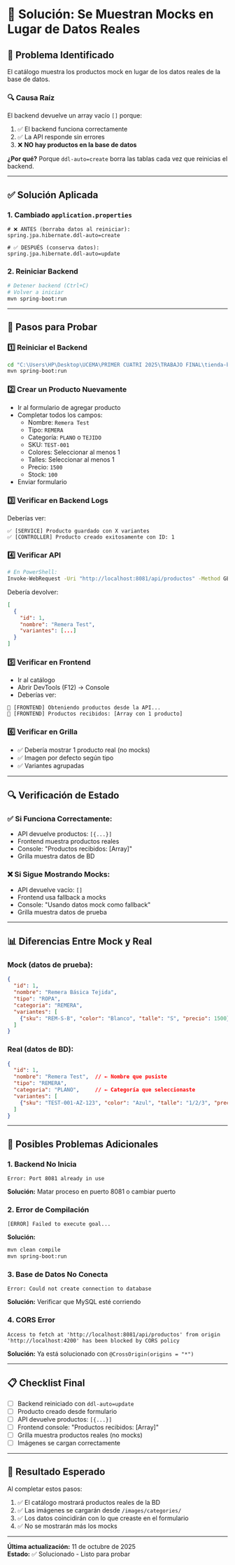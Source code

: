 # 🔧 Solución: Se Muestran Mocks en Lugar de Datos Reales

## 🐛 Problema Identificado

El catálogo muestra los productos mock en lugar de los datos reales de la base de datos.

### 🔍 Causa Raíz
El backend devuelve un array vacío `[]` porque:
1. ✅ El backend funciona correctamente
2. ✅ La API responde sin errores
3. ❌ **NO hay productos en la base de datos**

**¿Por qué?** Porque `ddl-auto=create` borra las tablas cada vez que reinicias el backend.

---

## ✅ Solución Aplicada

### 1. **Cambiado `application.properties`**
```properties
# ❌ ANTES (borraba datos al reiniciar):
spring.jpa.hibernate.ddl-auto=create

# ✅ DESPUÉS (conserva datos):
spring.jpa.hibernate.ddl-auto=update
```

### 2. **Reiniciar Backend**
```bash
# Detener backend (Ctrl+C)
# Volver a iniciar
mvn spring-boot:run
```

---

## 🚀 Pasos para Probar

### 1️⃣ **Reiniciar el Backend**
```bash
cd "C:\Users\HP\Desktop\UCEMA\PRIMER CUATRI 2025\TRABAJO FINAL\tienda-b2b\tienda-b2b"
mvn spring-boot:run
```

### 2️⃣ **Crear un Producto Nuevamente**
- Ir al formulario de agregar producto
- Completar todos los campos:
  - Nombre: `Remera Test`
  - Tipo: `REMERA`
  - Categoría: `PLANO` o `TEJIDO`
  - SKU: `TEST-001`
  - Colores: Seleccionar al menos 1
  - Talles: Seleccionar al menos 1
  - Precio: `1500`
  - Stock: `100`
- Enviar formulario

### 3️⃣ **Verificar en Backend Logs**
Deberías ver:
```
✅ [SERVICE] Producto guardado con X variantes
✅ [CONTROLLER] Producto creado exitosamente con ID: 1
```

### 4️⃣ **Verificar API**
```bash
# En PowerShell:
Invoke-WebRequest -Uri "http://localhost:8081/api/productos" -Method GET
```
Debería devolver:
```json
[
  {
    "id": 1,
    "nombre": "Remera Test",
    "variantes": [...]
  }
]
```

### 5️⃣ **Verificar en Frontend**
- Ir al catálogo
- Abrir DevTools (F12) → Console
- Deberías ver:
```
🔵 [FRONTEND] Obteniendo productos desde la API...
🔵 [FRONTEND] Productos recibidos: [Array con 1 producto]
```

### 6️⃣ **Verificar en Grilla**
- ✅ Debería mostrar 1 producto real (no mocks)
- ✅ Imagen por defecto según tipo
- ✅ Variantes agrupadas

---

## 🔍 Verificación de Estado

### ✅ **Si Funciona Correctamente:**
- API devuelve productos: `[{...}]`
- Frontend muestra productos reales
- Console: "Productos recibidos: [Array]"
- Grilla muestra datos de BD

### ❌ **Si Sigue Mostrando Mocks:**
- API devuelve vacío: `[]`
- Frontend usa fallback a mocks
- Console: "Usando datos mock como fallback"
- Grilla muestra datos de prueba

---

## 📊 Diferencias Entre Mock y Real

### **Mock (datos de prueba):**
```json
{
  "id": 1,
  "nombre": "Remera Básica Tejida",
  "tipo": "ROPA",
  "categoria": "REMERA",
  "variantes": [
    {"sku": "REM-S-B", "color": "Blanco", "talle": "S", "precio": 1500}
  ]
}
```

### **Real (datos de BD):**
```json
{
  "id": 1,
  "nombre": "Remera Test",  // ← Nombre que pusiste
  "tipo": "REMERA",
  "categoria": "PLANO",     // ← Categoría que seleccionaste
  "variantes": [
    {"sku": "TEST-001-AZ-123", "color": "Azul", "talle": "1/2/3", "precio": 1500}
  ]
}
```

---

## 🐛 Posibles Problemas Adicionales

### 1. **Backend No Inicia**
```
Error: Port 8081 already in use
```
**Solución:** Matar proceso en puerto 8081 o cambiar puerto

### 2. **Error de Compilación**
```
[ERROR] Failed to execute goal...
```
**Solución:** 
```bash
mvn clean compile
mvn spring-boot:run
```

### 3. **Base de Datos No Conecta**
```
Error: Could not create connection to database
```
**Solución:** Verificar que MySQL esté corriendo

### 4. **CORS Error**
```
Access to fetch at 'http://localhost:8081/api/productos' from origin 'http://localhost:4200' has been blocked by CORS policy
```
**Solución:** Ya está solucionado con `@CrossOrigin(origins = "*")`

---

## 📋 Checklist Final

- [ ] Backend reiniciado con `ddl-auto=update`
- [ ] Producto creado desde formulario
- [ ] API devuelve productos: `[{...}]`
- [ ] Frontend console: "Productos recibidos: [Array]"
- [ ] Grilla muestra productos reales (no mocks)
- [ ] Imágenes se cargan correctamente

---

## 🎯 Resultado Esperado

Al completar estos pasos:
1. ✅ El catálogo mostrará productos reales de la BD
2. ✅ Las imágenes se cargarán desde `/images/categories/`
3. ✅ Los datos coincidirán con lo que creaste en el formulario
4. ✅ No se mostrarán más los mocks

---

**Última actualización:** 11 de octubre de 2025  
**Estado:** ✅ Solucionado - Listo para probar
